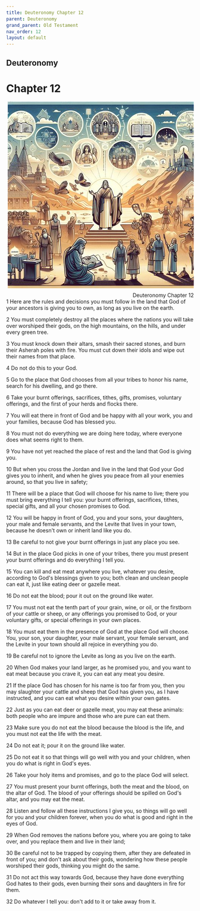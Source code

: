 ```yaml
---
title: Deuteronomy Chapter 12
parent: Deuteronomy
grand_parent: Old Testament
nav_order: 12
layout: default
---
```


## Deuteronomy

# Chapter 12

<div style="clear: both; text-align: right;">
    <img src="/assets/Image/Deuteronomy/500/12.jpg" alt="Deuteronomy Chapter 12" class="chapter-image" style="max-width: 100%; height: auto; float: right; margin: 0 0 10px 10px; padding-left: 10%;">
    <figcaption style="font-size: 14px;">Deuteronomy Chapter 12</figcaption>
</div>
1 Here are the rules and decisions you must follow in the land that God of your ancestors is giving you to own, as long as you live on the earth.

2 You must completely destroy all the places where the nations you will take over worshiped their gods, on the high mountains, on the hills, and under every green tree.

3 You must knock down their altars, smash their sacred stones, and burn their Asherah poles with fire. You must cut down their idols and wipe out their names from that place.

4 Do not do this to your God.

5 Go to the place that God chooses from all your tribes to honor his name, search for his dwelling, and go there.

6 Take your burnt offerings, sacrifices, tithes, gifts, promises, voluntary offerings, and the first of your herds and flocks there.

7 You will eat there in front of God and be happy with all your work, you and your families, because God has blessed you.

8 You must not do everything we are doing here today, where everyone does what seems right to them.

9 You have not yet reached the place of rest and the land that God is giving you.

10 But when you cross the Jordan and live in the land that God your God gives you to inherit, and when he gives you peace from all your enemies around, so that you live in safety;

11 There will be a place that God will choose for his name to live; there you must bring everything I tell you: your burnt offerings, sacrifices, tithes, special gifts, and all your chosen promises to God.

12 You will be happy in front of God, you and your sons, your daughters, your male and female servants, and the Levite that lives in your town, because he doesn't own or inherit land like you do.

13 Be careful to not give your burnt offerings in just any place you see.

14 But in the place God picks in one of your tribes, there you must present your burnt offerings and do everything I tell you.

15 You can kill and eat meat anywhere you live, whatever you desire, according to God's blessings given to you; both clean and unclean people can eat it, just like eating deer or gazelle meat.

16 Do not eat the blood; pour it out on the ground like water.

17 You must not eat the tenth part of your grain, wine, or oil, or the firstborn of your cattle or sheep, or any offerings you promised to God, or your voluntary gifts, or special offerings in your own places.

18 You must eat them in the presence of God at the place God will choose. You, your son, your daughter, your male servant, your female servant, and the Levite in your town should all rejoice in everything you do.

19 Be careful not to ignore the Levite as long as you live on the earth.

20 When God makes your land larger, as he promised you, and you want to eat meat because you crave it, you can eat any meat you desire.

21 If the place God has chosen for his name is too far from you, then you may slaughter your cattle and sheep that God has given you, as I have instructed, and you can eat what you desire within your own gates.

22 Just as you can eat deer or gazelle meat, you may eat these animals: both people who are impure and those who are pure can eat them.

23 Make sure you do not eat the blood because the blood is the life, and you must not eat the life with the meat.

24 Do not eat it; pour it on the ground like water.

25 Do not eat it so that things will go well with you and your children, when you do what is right in God's eyes.

26 Take your holy items and promises, and go to the place God will select.

27 You must present your burnt offerings, both the meat and the blood, on the altar of God. The blood of your offerings should be spilled on God's altar, and you may eat the meat.

28 Listen and follow all these instructions I give you, so things will go well for you and your children forever, when you do what is good and right in the eyes of God.

29 When God removes the nations before you, where you are going to take over, and you replace them and live in their land;

30 Be careful not to be trapped by copying them, after they are defeated in front of you; and don't ask about their gods, wondering how these people worshiped their gods, thinking you might do the same.

31 Do not act this way towards God, because they have done everything God hates to their gods, even burning their sons and daughters in fire for them.

32 Do whatever I tell you: don't add to it or take away from it.


